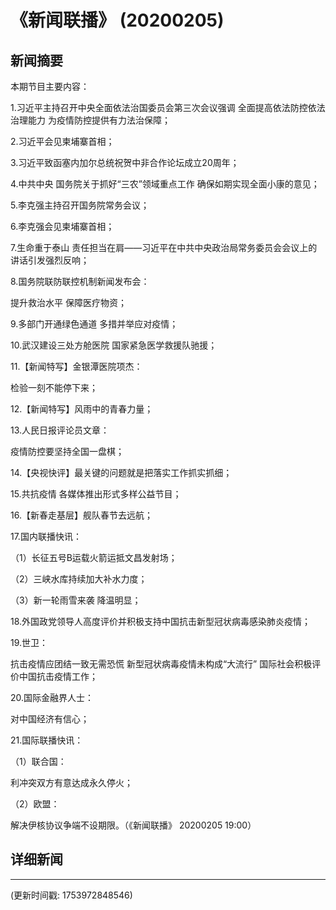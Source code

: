 # 《新闻联播》 (20200205)

## 新闻摘要

本期节目主要内容：

1.习近平主持召开中央全面依法治国委员会第三次会议强调 全面提高依法防控依法治理能力 为疫情防控提供有力法治保障；

2.习近平会见柬埔寨首相；

3.习近平致函塞内加尔总统祝贺中非合作论坛成立20周年；

4.中共中央 国务院关于抓好“三农”领域重点工作 确保如期实现全面小康的意见；

5.李克强主持召开国务院常务会议；

6.李克强会见柬埔寨首相；

7.生命重于泰山 责任担当在肩——习近平在中共中央政治局常务委员会会议上的讲话引发强烈反响；

8.国务院联防联控机制新闻发布会：

提升救治水平 保障医疗物资；

9.多部门开通绿色通道 多措并举应对疫情；

10.武汉建设三处方舱医院 国家紧急医学救援队驰援；

11.【新闻特写】金银潭医院项杰：

检验一刻不能停下来；

12.【新闻特写】风雨中的青春力量；

13.人民日报评论员文章：

疫情防控要坚持全国一盘棋；

14.【央视快评】最关键的问题就是把落实工作抓实抓细；

15.共抗疫情 各媒体推出形式多样公益节目；

16.【新春走基层】舰队春节去远航；

17.国内联播快讯：

（1）长征五号B运载火箭运抵文昌发射场；

（2）三峡水库持续加大补水力度；

（3）新一轮雨雪来袭 降温明显；

18.外国政党领导人高度评价并积极支持中国抗击新型冠状病毒感染肺炎疫情；

19.世卫：

抗击疫情应团结一致无需恐慌 新型冠状病毒疫情未构成“大流行” 国际社会积极评价中国抗击疫情工作；

20.国际金融界人士：

对中国经济有信心；

21.国际联播快讯：

（1）联合国：

利冲突双方有意达成永久停火；

（2）欧盟：

解决伊核协议争端不设期限。（《新闻联播》 20200205 19:00）

## 详细新闻

---

(更新时间戳: 1753972848546)

